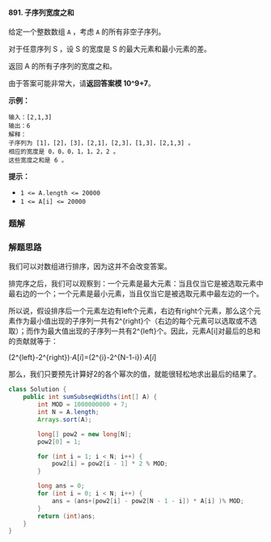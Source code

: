 #### 891. 子序列宽度之和

给定一个整数数组 `A` ，考虑 `A` 的所有非空子序列。

对于任意序列 S ，设 S 的宽度是 S 的最大元素和最小元素的差。

返回 A 的所有子序列的宽度之和。

由于答案可能非常大，请**返回答案模 10^9+7**。

**示例：**

```shell
输入：[2,1,3]
输出：6
解释：
子序列为 [1]，[2]，[3]，[2,1]，[2,3]，[1,3]，[2,1,3] 。
相应的宽度是 0，0，0，1，1，2，2 。
这些宽度之和是 6 。
```

**提示：**

- `1 <= A.length <= 20000`
- `1 <= A[i] <= 20000`

### 题解

### 解题思路

我们可以对数组进行排序，因为这并不会改变答案。

排完序之后，我们可以观察到：一个元素是最大元素：当且仅当它是被选取元素中最右边的一个；一个元素是最小元素，当且仅当它是被选取元素中最左边的一个。

所以说，假设排序后一个元素左边有left个元素，右边有right个元素，那么这个元素作为最小值出现的子序列一共有2^{right}个（右边的每个元素可以选取或不选取）；而作为最大值出现的子序列一共有2^{left}个。因此，元素A[i]对最后的总和的贡献就等于：

(2^{left}-2^{right})⋅*A*[*i*]=(2^{i}-2^{N-1-i})⋅*A*[*i*]

那么，我们只要预先计算好2的各个幂次的值，就能很轻松地求出最后的结果了。

```java
class Solution {
    public int sumSubseqWidths(int[] A) {
        int MOD = 1000000000 + 7;
        int N = A.length;
        Arrays.sort(A);

        long[] pow2 = new long[N];
        pow2[0] = 1;

        for (int i = 1; i < N; i++) {
            pow2[i] = pow2[i - 1] * 2 % MOD;
        }

        long ans = 0;
        for (int i = 0; i < N; i++) {
            ans = (ans+(pow2[i] - pow2[N - 1 - i]) * A[i] )% MOD;
        }
        return (int)ans;
    }
}
```

